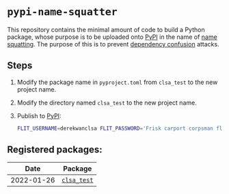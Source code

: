 # `pypi-name-squatter`

This repository contains the minimal amount of code to build a Python package,
whose purpose is to be uploaded onto [PyPI](https://pypi.org/) in the name of
[name squatting](https://github.com/pypa/warehouse/issues/4004). The purpose of
this is to prevent
[dependency confusion](https://medium.com/@alex.birsan/dependency-confusion-4a5d60fec610)
attacks.

## Steps

1. Modify the package name in `pyproject.toml` from `clsa_test` to the new
   project name.

1. Modify the directory named `clsa_test` to the new project name.

1. Publish to [PyPI](https://pypi.org/):

   ```bash
   FLIT_USERNAME=derekwanclsa FLIT_PASSWORD='Frisk carport corpsman flit publish
   ```

## Registered packages:

| Date       | Package                                            |
| ---------- | -------------------------------------------------- |
| 2022-01-26 | [`clsa_test`](https://pypi.org/project/clsa_test/) |
